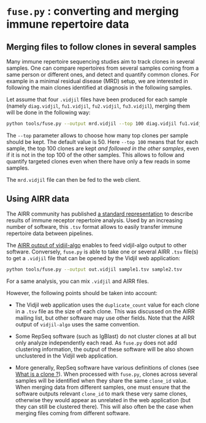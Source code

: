 
# `fuse.py` : converting and merging immune repertoire data

## Merging files to follow clones in several samples

Many immune repertoire sequencing studies aim to track clones in several samples.
One can compare repertoires from several samples coming from a same person or different ones,
and detect and quantify common clones.
For example in a minimal residual disease (MRD) setup, we are interested in
following the main clones identified at diagnosis in the following samples.

Let assume that four `.vidjil` files have been produced for each sample
(namely `diag.vidjil`, `fu1.vidjil`, `fu2.vidjil`, `fu3.vidjil`), merging them will
be done in the following way:

``` bash
python tools/fuse.py --output mrd.vidjil --top 100 diag.vidjil fu1.vidjil fu2.vidjil fu3.vidjil
```

The `--top` parameter allows to choose how many top clones per sample should
be kept. The default value is 50. Here `--top 100` means that for each sample, the top 100 clones are kept
*and followed in the other samples*, even if it is not in the top 100 of the other samples.
This allows to follow and quantify targeted clones even when there have only a few reads in some samples.

The `mrd.vidjil` file can then be fed to the web client.


## Using AIRR data

The AIRR community has published [a standard representation](http://docs.airr-community.org/en/latest/datarep/overview.html#format-specification) to describe results of immune receptor repertoire analysis.
Used by an increasing number of software, this `.tsv` format allows to easily transfer immune repertoire data between pipelines.

The [AIRR output of vidjil-algo](vidjil-algo/#airr-tsv-output) enables to feed vidjil-algo output to other software.
Conversely, `fuse.py` is able to take one or several AIRR `.tsv` file(s) to get a `.vidjil` file that can be opened by the Vidjil web application:

``` bash
python tools/fuse.py --output out.vidjil sample1.tsv sample2.tsv
```
For a same analysis, you can mix `.vidjil` and AIRR files.

However, the following points should be taken into account:

- The Vidjil web application uses the `duplicate_count` value for each clone in a `.tsv` file
  as the size of each clone. This was discussed on the AIRR mailing list, but other software may use other fields.
  Note that the AIRR output of `vidjil-algo` uses the same convention. 

- Some RepSeq software (such as IgBlast) do not cluster clones at all but only analyze independently each read.
  As `fuse.py` does not add clustering information, the output of these software will be also shown unclustered in the Vidjil web application.

- More generally, RepSeq software have various definitions of clones (see [What is a clone ?](vidjil-format/#what-is-a-clone)).
  When processed with `fuse.py`, clones across several samples will be identified when they share the same `clone_id` value.
  When merging data from different samples, one must ensure that the software outputs relevant `clone_id` to mark these very same clones,
  otherwise they would appear as unrelated in the web application (but they can still be clustered there).
  This will also often be the case when merging files coming from different software.

   


